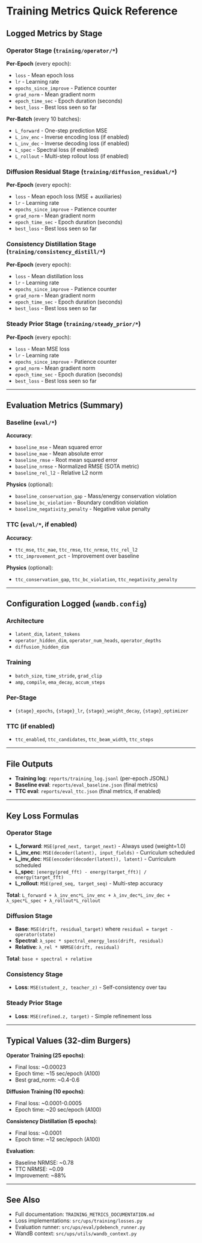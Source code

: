 # Training Metrics Quick Reference

## Logged Metrics by Stage

### Operator Stage (`training/operator/*`)

**Per-Epoch** (every epoch):
- `loss` - Mean epoch loss
- `lr` - Learning rate
- `epochs_since_improve` - Patience counter
- `grad_norm` - Mean gradient norm
- `epoch_time_sec` - Epoch duration (seconds)
- `best_loss` - Best loss seen so far

**Per-Batch** (every 10 batches):
- `L_forward` - One-step prediction MSE
- `L_inv_enc` - Inverse encoding loss (if enabled)
- `L_inv_dec` - Inverse decoding loss (if enabled)
- `L_spec` - Spectral loss (if enabled)
- `L_rollout` - Multi-step rollout loss (if enabled)

### Diffusion Residual Stage (`training/diffusion_residual/*`)

**Per-Epoch** (every epoch):
- `loss` - Mean epoch loss (MSE + auxiliaries)
- `lr` - Learning rate
- `epochs_since_improve` - Patience counter
- `grad_norm` - Mean gradient norm
- `epoch_time_sec` - Epoch duration (seconds)
- `best_loss` - Best loss seen so far

### Consistency Distillation Stage (`training/consistency_distill/*`)

**Per-Epoch** (every epoch):
- `loss` - Mean distillation loss
- `lr` - Learning rate
- `epochs_since_improve` - Patience counter
- `grad_norm` - Mean gradient norm
- `epoch_time_sec` - Epoch duration (seconds)
- `best_loss` - Best loss seen so far

### Steady Prior Stage (`training/steady_prior/*`)

**Per-Epoch** (every epoch):
- `loss` - Mean MSE loss
- `lr` - Learning rate
- `epochs_since_improve` - Patience counter
- `grad_norm` - Mean gradient norm
- `epoch_time_sec` - Epoch duration (seconds)
- `best_loss` - Best loss seen so far

---

## Evaluation Metrics (Summary)

### Baseline (`eval/*`)

**Accuracy**:
- `baseline_mse` - Mean squared error
- `baseline_mae` - Mean absolute error
- `baseline_rmse` - Root mean squared error
- `baseline_nrmse` - Normalized RMSE (SOTA metric)
- `baseline_rel_l2` - Relative L2 norm

**Physics** (optional):
- `baseline_conservation_gap` - Mass/energy conservation violation
- `baseline_bc_violation` - Boundary condition violation
- `baseline_negativity_penalty` - Negative value penalty

### TTC (`eval/*`, if enabled)

**Accuracy**:
- `ttc_mse`, `ttc_mae`, `ttc_rmse`, `ttc_nrmse`, `ttc_rel_l2`
- `ttc_improvement_pct` - Improvement over baseline

**Physics** (optional):
- `ttc_conservation_gap`, `ttc_bc_violation`, `ttc_negativity_penalty`

---

## Configuration Logged (`wandb.config`)

### Architecture
- `latent_dim`, `latent_tokens`
- `operator_hidden_dim`, `operator_num_heads`, `operator_depths`
- `diffusion_hidden_dim`

### Training
- `batch_size`, `time_stride`, `grad_clip`
- `amp`, `compile`, `ema_decay`, `accum_steps`

### Per-Stage
- `{stage}_epochs`, `{stage}_lr`, `{stage}_weight_decay`, `{stage}_optimizer`

### TTC (if enabled)
- `ttc_enabled`, `ttc_candidates`, `ttc_beam_width`, `ttc_steps`

---

## File Outputs

- **Training log**: `reports/training_log.jsonl` (per-epoch JSONL)
- **Baseline eval**: `reports/eval_baseline.json` (final metrics)
- **TTC eval**: `reports/eval_ttc.json` (final metrics, if enabled)

---

## Key Loss Formulas

### Operator Stage

- **L_forward**: `MSE(pred_next, target_next)` - Always used (weight=1.0)
- **L_inv_enc**: `MSE(decoder(latent), input_fields)` - Curriculum scheduled
- **L_inv_dec**: `MSE(encoder(decoder(latent)), latent)` - Curriculum scheduled
- **L_spec**: `|energy(pred_fft) - energy(target_fft)| / energy(target_fft)`
- **L_rollout**: `MSE(pred_seq, target_seq)` - Multi-step accuracy

**Total**: `L_forward + λ_inv_enc*L_inv_enc + λ_inv_dec*L_inv_dec + λ_spec*L_spec + λ_rollout*L_rollout`

### Diffusion Stage

- **Base**: `MSE(drift, residual_target)` where `residual = target - operator(state)`
- **Spectral**: `λ_spec * spectral_energy_loss(drift, residual)`
- **Relative**: `λ_rel * NRMSE(drift, residual)`

**Total**: `base + spectral + relative`

### Consistency Stage

- **Loss**: `MSE(student_z, teacher_z)` - Self-consistency over tau

### Steady Prior Stage

- **Loss**: `MSE(refined.z, target)` - Simple refinement loss

---

## Typical Values (32-dim Burgers)

**Operator Training (25 epochs)**:
- Final loss: ~0.00023
- Epoch time: ~15 sec/epoch (A100)
- Best grad_norm: ~0.4-0.6

**Diffusion Training (10 epochs)**:
- Final loss: ~0.0001-0.0005
- Epoch time: ~20 sec/epoch (A100)

**Consistency Distillation (5 epochs)**:
- Final loss: ~0.0001
- Epoch time: ~12 sec/epoch (A100)

**Evaluation**:
- Baseline NRMSE: ~0.78
- TTC NRMSE: ~0.09
- Improvement: ~88%

---

## See Also

- Full documentation: `TRAINING_METRICS_DOCUMENTATION.md`
- Loss implementations: `src/ups/training/losses.py`
- Evaluation runner: `src/ups/eval/pdebench_runner.py`
- WandB context: `src/ups/utils/wandb_context.py`

